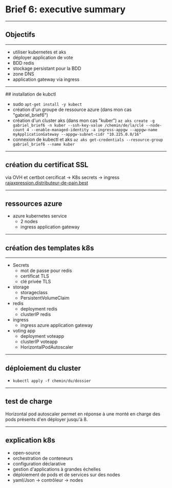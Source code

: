
# Brief 6: executive summary

---

## Objectifs

----

- utiliser kubernetes et aks
- déployer application de vote
- BDD redis
- stockage persistant pour la BDD
- zone DNS
- application gateway via ingress

----

<section data-visibility="hidden">
## installation de kubctl

- sudo `apt-get install -y kubect`
- création d'un groupe de ressource azure (dans mon cas "gabriel_brief6")
- création d'un cluster aks (dans mon cas "kuber") `az aks create -g gabriel_brief6 -n kuber --ssh-key-value /chemin/de/la/clé --node-count 4 --enable-managed-identity -a ingress-appgw --appgw-name myApplicationGateway --appgw-subnet-cidr "10.225.0.0/16"`
- connexion de kubectl et aks `az aks get-credentials --resource-group gabriel_brief6 --name kuber`
</section>

---


## création du certificat SSL

via OVH et certbot
cercificat -> K8s secrets -> ingress
[rajaxpression.distributeur-de-pain.best](https://rajaxpression.distributeur-de-pain.best/)

---

## ressources azure
- azure kubernetes service
    - 2 nodes
    - ingress application gateway

---

## création des templates k8s

----

- Secrets
    - mot de passe pour redis
    - certificat TLS
    - clé privée TLS
- storage
    - storageclass
    - PersistentVolumeClaim
- redis
    - deployment redis
    - clusterIP redis
- ingress
    - ingress azure application gateway
- voting app
    - deployment voteapp
    - clusterIP voteapp
    - HorizontalPodAutoscaler

---

## déploiement du cluster

- `kubectl apply -f chemin/du/dossier`

---

## test de charge
Horizontal pod autoscaler
permet en réponse à une monté en charge des pods présents d'en déployer jusqu'à 8.

---

## explication k8s

- open-source
- orchestration de conteneurs
- configuration déclarative
- gestion d'applications à grandes échelles
- déploiement de pods et de services sur des nodes
- yaml/Json -> contrôleur -> nodes
